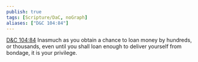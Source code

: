```yaml
---
publish: true
tags: [Scripture/DaC, noGraph]
aliases: ["D&C 104:84"]
---
```

[D&C 104:84](https://churchofjesuschrist.org/study/scriptures/dc-testament/dc/104?lang=eng&id=p84#p84) Inasmuch as you obtain a chance to loan money by hundreds, or thousands, even until you shall loan enough to deliver yourself from bondage, it is your privilege.
